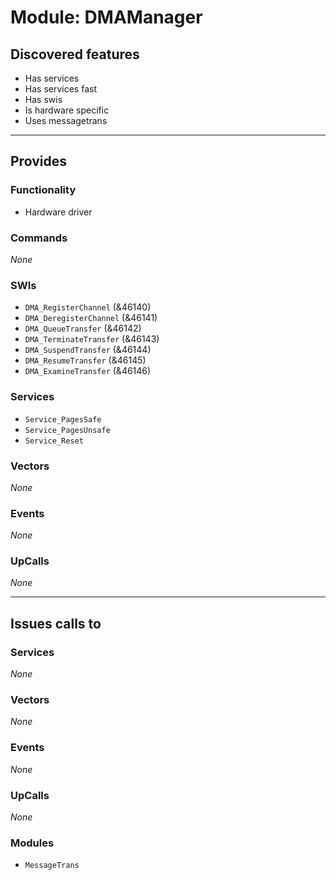 # Module: DMAManager

## Discovered features


* Has services
* Has services fast
* Has swis
* Is hardware specific
* Uses messagetrans

---

## Provides

### Functionality


* Hardware driver

### Commands


*None*


### SWIs


* `DMA_RegisterChannel` (&46140)
* `DMA_DeregisterChannel` (&46141)
* `DMA_QueueTransfer` (&46142)
* `DMA_TerminateTransfer` (&46143)
* `DMA_SuspendTransfer` (&46144)
* `DMA_ResumeTransfer` (&46145)
* `DMA_ExamineTransfer` (&46146)


### Services


* `Service_PagesSafe`
* `Service_PagesUnsafe`
* `Service_Reset`


### Vectors


*None*


### Events


*None*


### UpCalls


*None*


---

## Issues calls to

### Services


*None*


### Vectors


*None*


### Events


*None*


### UpCalls


*None*


### Modules


* `MessageTrans`


